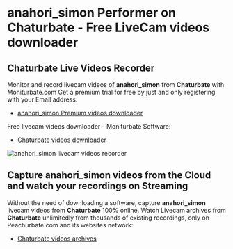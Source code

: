 # anahori_simon Performer on Chaturbate - Free LiveCam videos downloader

## Chaturbate Live Videos Recorder

Monitor and record livecam videos of **anahori_simon** from **Chaturbate** with Moniturbate.com
Get a premium trial for free by just and only registering with your Email address:
* [anahori_simon Premium videos downloader](https://moniturbate.com/request-demo-licence-key.html)

Free livecam videos downloader - Moniturbate Software:
* [Chaturbate videos downloader](https://moniturbate.com/moniturbate-download-software.html)

![anahori_simon livecam videos recorder](https://peachurnet.com/templates/moniturbate-software.png)


## Capture anahori_simon videos from the Cloud and watch your recordings on Streaming

Without the need of downloading a software, capture **anahori_simon** livecam videos from **Chaturbate** 100% online.
Watch Livecam archives from **Chaturbate** unlimitedly from thousands of existing recordings, only on Peachurbate.com and its websites network:
* [Chaturbate videos archives](https://peachurnet.com/)